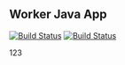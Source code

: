 ## Worker Java App

[![Build Status](http://18.184.112.208:8080/buildStatus/icon?job=instavote%2Fworker-build&subject=Build&color=blue)](http://18.184.112.208:8080/job/instavote/job/worker-build/)
[![Build Status](http://18.184.112.208:8080/buildStatus/icon?job=instavote%2Fworker-test&subject=UnitTest&color=pink)](http://18.184.112.208:8080/job/instavote/job/worker-test/)

 123
